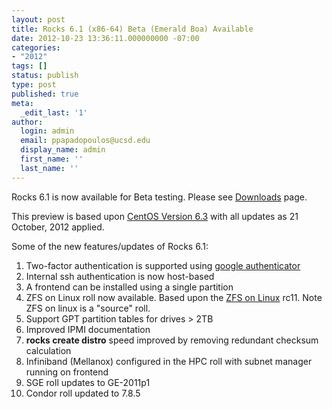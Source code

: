 ```yaml
---
layout: post
title: Rocks 6.1 (x86-64) Beta (Emerald Boa) Available
date: 2012-10-23 13:36:11.000000000 -07:00
categories:
- "2012" 
tags: []
status: publish
type: post
published: true
meta:
  _edit_last: '1'
author:
  login: admin
  email: ppapadopoulos@ucsd.edu
  display_name: admin
  first_name: ''
  last_name: ''
---
```


Rocks 6.1 is now available for Beta testing.   Please see [Downloads][4] page.

This preview is based upon [CentOS Version 6.3][3] with all updates as 21 October, 2012 applied.

Some of the new features/updates of Rocks 6.1:

1. Two-factor authentication is supported using [google authenticator][1]
1. Internal ssh authentication is now host-based
1. A frontend can be installed using a single partition
1. ZFS on Linux roll now available. Based upon the [ZFS on Linux][2] rc11.  Note ZFS
   on linux is a "source" roll.
1. Support GPT partition tables for drives > 2TB
1. Improved IPMI documentation
1. **rocks create distro** speed improved by removing redundant checksum calculation
1. Infiniband (Mellanox) configured in the HPC roll with subnet manager running
   on frontend
1. SGE roll updates to GE-2011p1
1. Condor roll updated to 7.8.5

[1]: http://code.google.com/p/google-authenticator/
[2]: http://zfsonlinux.org
[3]: http://lists.centos.org/pipermail/centos-announce/2012-July/018706.html
[4]: /downloads.html
